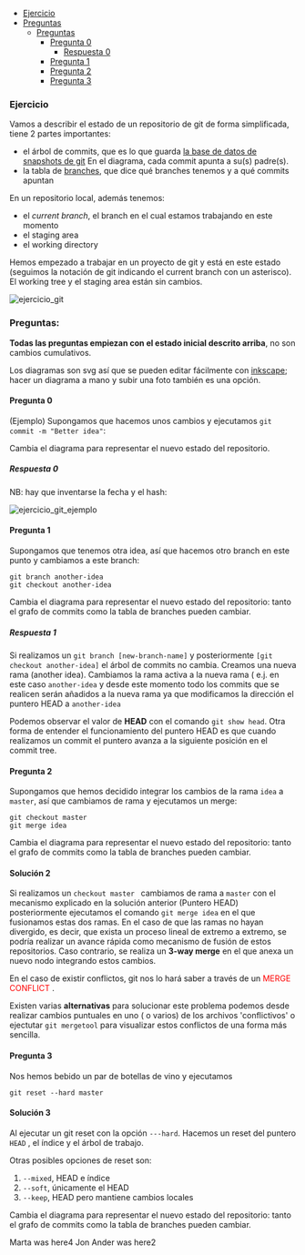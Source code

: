 * [Ejercicio](#Ejercicio)
* [Preguntas](#Preguntas)
  * [Preguntas](#Preguntas)
    * [Pregunta 0](#Pregunta-0)
        * [Respuesta 0](#Respuesta-0)
    * [Pregunta 1](#Pregunta-1)
    * [Pregunta 2](#Pregunta-2)
    * [Pregunta 3](#Pregunta-3)

### Ejercicio

Vamos a describir el estado de un repositorio de git de forma simplificada, tiene 2 partes importantes:

* el árbol de commits, que es lo que guarda [la base de datos de snapshots de git](https://git-scm.com/book/en/v2/Getting-Started-What-is-Git%3F) En el diagrama, cada commit apunta a su(s) padre(s).
* la tabla de [branches](https://git-scm.com/book/en/v2/Git-Branching-Branches-in-a-Nutshell), que dice qué branches tenemos y a qué commits apuntan

En un repositorio local, además tenemos:
* el *current branch*, el branch en el cual estamos trabajando en este momento
* el staging area
* el working directory

Hemos empezado a trabajar en un proyecto de git y está en este estado (seguimos la notación de git indicando el current branch con un asterisco). El working tree y el staging area están sin cambios.

![ejercicio_git](media/ejercicio_git.svg)


### Preguntas:

**Todas las preguntas empiezan con el estado inicial descrito arriba**, no son cambios cumulativos.

Los diagramas son svg así que se pueden editar fácilmente con [inkscape](https://inkscape.org/); hacer un diagrama a mano y subir una foto también es una opción.

#### Pregunta 0

(Ejemplo) Supongamos que hacemos unos cambios y ejecutamos `git commit -m "Better idea"`:

Cambia el diagrama para representar el nuevo estado del repositorio.

##### Respuesta 0

NB: hay que inventarse la fecha y el hash:

![ejercicio_git_ejemplo](media/ejercicio_git_ejemplo.svg)

#### Pregunta 1

Supongamos que tenemos otra idea, así que hacemos otro branch en este punto y cambiamos a este branch:
```
git branch another-idea
git checkout another-idea
```

Cambia el diagrama para representar el nuevo estado del repositorio: tanto el grafo de commits como la tabla de branches pueden cambiar.


##### Respuesta 1

Si realizamos un `git branch [new-branch-name]` y posteriormente  `[git checkout another-idea]` el árbol de commits no cambia.
Creamos una nueva rama (another idea). Cambiamos la rama activa a la nueva rama ( e.j. en este caso `another-idea` y desde este 
momento todo los commits que se realicen serán añadidos a la nueva rama ya que modificamos la dirección el puntero HEAD  a `another-idea`

Podemos observar el valor de **HEAD** con el comando `git show head`. Otra forma de entender el funcionamiento del puntero HEAD es que cuando realizamos un commit el puntero avanza a la siguiente posición en el commit tree.

#### Pregunta 2

Supongamos que hemos decidido integrar los cambios de la rama `idea` a `master`, así que cambiamos de rama y ejecutamos un merge:

```
git checkout master
git merge idea
```

Cambia el diagrama para representar el nuevo estado del repositorio: tanto el grafo de commits como la tabla de branches pueden cambiar.

#### Solución 2

Si realizamos un `checkout master `  cambiamos de rama a `master` con el mecanismo explicado en la
solución anterior (Puntero HEAD) posteriormente ejecutamos el comando `git merge idea` en el que fusionamos estas dos ramas. 
En el caso de que las ramas no hayan divergido, es decir, que exista un proceso lineal de extremo a extremo, se podría realizar un avance 
rápida como mecanismo de fusión de estos repositorios. Caso contrario, se realiza un **3-way merge** en el que anexa un nuevo nodo integrando estos cambios.

En el caso de existir conflictos, git nos lo hará saber a través de un <font color='red'>MERGE CONFLICT</font> . 

Existen varias **alternativas** para solucionar este problema podemos desde realizar cambios puntuales en uno ( o varios) de los archivos 'conflictivos'
o ejectutar `git mergetool` para visualizar estos conflictos de una forma más sencilla.



#### Pregunta 3

Nos hemos bebido un par de botellas de vino y ejecutamos

```
git reset --hard master
```
#### Solución 3

Al ejecutar un git reset con la opción `---hard`. 
Hacemos un  reset del puntero `HEAD` , el índice y el árbol de trabajo.

Otras posibles opciones de reset son:

1. `--mixed`, HEAD e índice
1. `--soft`, únicamente el HEAD
1. `--keep`, HEAD pero mantiene cambios locales 



Cambia el diagrama para representar el nuevo estado del repositorio: tanto el grafo de commits como la tabla de branches pueden cambiar.

Marta was here4
Jon Ander was here2
